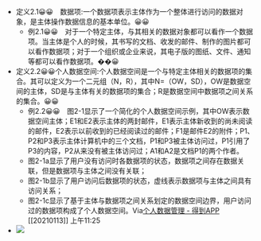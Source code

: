 - 定义2.1😀😀　数据项:一个数据项表示主体作为一个整体进行访问的数据对象，是主体操作数据信息的基本单位。😀😀
    - 例2.1😀😀　对于一个特定主体，与其相关的数据对象都可以看作一个数据项。当主体是个人的时候，其书写的文档、收发的邮件、制作的图片都可以看作数据项；对于一个组织或企业来说，其电子版的图纸、文件、通知等都可以看作数据项。��😀
- 定义2.2😀😀个人数据空间:个人数据空间是一个与特定主体相关的数据项的集合。其可以定义为一个二元组（N，R），其中N=（OW，SD），OW是数据空间的主体，SD是与主体有关的数据项的集合；R是数据空间中数据项之间关系的集合。😀😀
    - 例2.2😀😀　图2-1显示了一个简化的个人数据空间示例，其中OW表示数据空间主体；E1和E2表示主体的两封邮件，E1表示主体新收到的尚未阅读的邮件，E2表示以前收到的已经阅读过的邮件；F1是邮件E2的附件；P1、P2和P3表示主体计算机中的三个文档，P1和P3被主体访问过，P1引用了P3的内容，P2从来没有被主体访问过；A1和A2是文档P1的两个作者。
    - 图2-1a显示了用户没有访问时各数据项的状态，数据项之间存在数据关联，但是数据项与主体之间没有关联；
    - 图2-1b显示了用户访问后数据项的状态，虚线表示数据项与主体之间具有访问关系；
    - 图2-1c显示了基于主体与数据项之间关系划定的数据空间边界，用户访问过的数据项构成了个人数据空间。Via[个人数据管理 - 得到APP](https://www.dedao.cn/reader?id=bODoM61kAj9Rql84gzG5nVNZopXKY3Do6nWJLrBmEDv2QPMOyx7a6e1dbPQj2Zdm) [[20210113]] 上午11:25
- ![](https://firebasestorage.googleapis.com/v0/b/firescript-577a2.appspot.com/o/imgs%2Fapp%2Fxinyiheng%2FQn2e9r0b8V.png?alt=media&token=496c8fe7-1576-4db2-bb4b-79c19d43021f)
